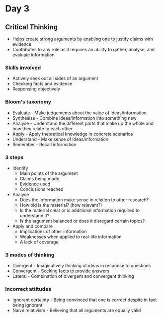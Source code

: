# Day 3
## Critical Thinking
- Helps create strong arguments by enabling one to justify claims with 
evidence
- Contributes to any role as it requires an ability to gather, analyse, 
and evaluate information
### Skills involved
- Actively seek out all sides of an argument
- Checking facts and evidence
- Responsing objectively
### Bloom's taxonomy
- Evaluate - Make judgements about the value of ideas/information
- Synthesise - Combine ideas/information into something new
- Analyse - Understand the different parts that make up the whole and 
how they relate to each other
- Apply - Apply theoretical knowledge in concrete scenarios
- Understand - Make sense of ideas/information
- Remember - Recall information
### 3 steps
- Identify
	- Main points of the argument
	- Claims being made
	- Evidence used
	- Conclusions reached
- Analyse
	- Does the information make sense in relation to other research?
	- How old is the material? (how relevant?)
	- Is the material clear or is additional information required to 
understand it?
	- Is the argument balanced or does it disregard certain topics?
- Apply and compare
	- Implications of other information
	- Weaknesses when applied to real-life information
	- A lack of coverage
### 3 modes of thinking
- Divergent - Imaginatively thinking of ideas in response to questions
- Convergent - Seeking facts to provide answers
- Lateral - Combination of divergent and convergent thinking
### Incorrect attitudes
- Ignorant certainty - Being convinced that one is correct despite in 
fact being ignorant
- Naive relativism - Believing that all arguments are equally valid

